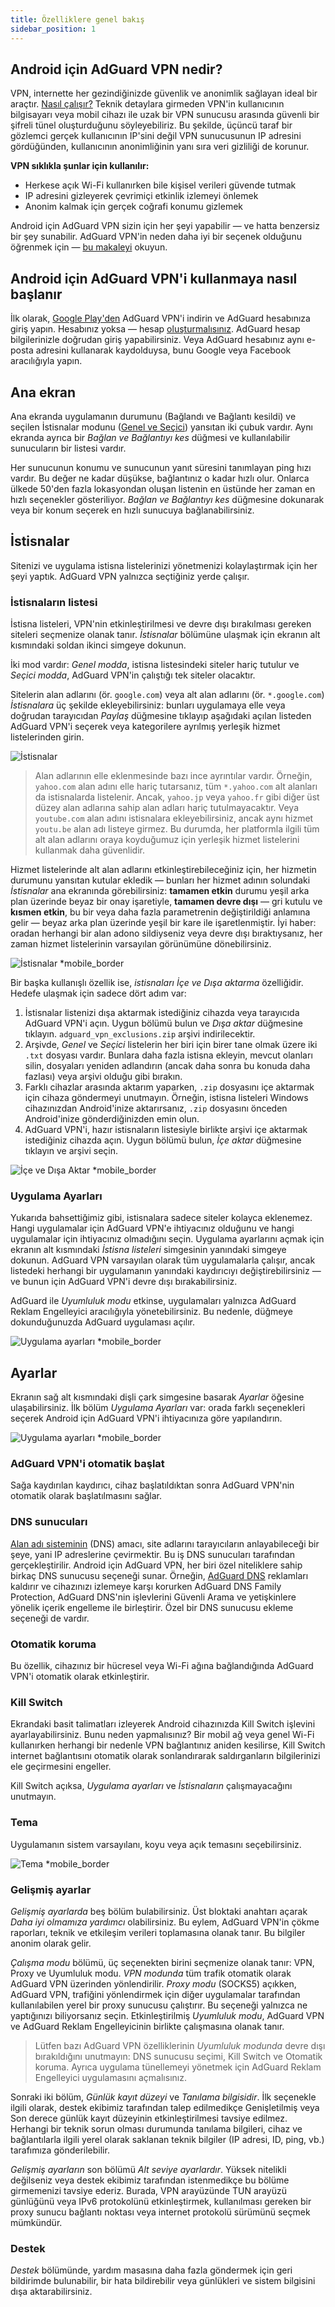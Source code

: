 ```yaml
---
title: Özelliklere genel bakış
sidebar_position: 1
---
```


## Android için AdGuard VPN nedir?

VPN, internette her gezindiğinizde güvenlik ve anonimlik sağlayan ideal bir araçtır. [Nasıl çalışır?](/general/how-vpn-works.md) Teknik detaylara girmeden VPN'in kullanıcının bilgisayarı veya mobil cihazı ile uzak bir VPN sunucusu arasında güvenli bir şifreli tünel oluşturduğunu söyleyebiliriz. Bu şekilde, üçüncü taraf bir gözlemci gerçek kullanıcının IP'sini değil VPN sunucusunun IP adresini gördüğünden, kullanıcının anonimliğinin yanı sıra veri gizliliği de korunur.

**VPN sıklıkla şunlar için kullanılır:**

- Herkese açık Wi-Fi kullanırken bile kişisel verileri güvende tutmak
- IP adresini gizleyerek çevrimiçi etkinlik izlemeyi önlemek
- Anonim kalmak için gerçek coğrafi konumu gizlemek

Android için AdGuard VPN sizin için her şeyi yapabilir — ve hatta benzersiz bir şey sunabilir. AdGuard VPN'in neden daha iyi bir seçenek olduğunu öğrenmek için — [bu makaleyi](/general/why-adguard-vpn.md) okuyun.

## Android için AdGuard VPN'i kullanmaya nasıl başlanır

İlk olarak, [Google Play'den](https://play.google.com/store/apps/details?id=com.adguard.vpn) AdGuard VPN'i indirin ve AdGuard hesabınıza giriş yapın. Hesabınız yoksa — hesap [oluşturmalısınız](https://auth.adguard.com/login.html). AdGuard hesap bilgilerinizle doğrudan giriş yapabilirsiniz. Veya AdGuard hesabınız aynı e-posta adresini kullanarak kaydolduysa, bunu Google veya Facebook aracılığıyla yapın.

## Ana ekran

Ana ekranda uygulamanın durumunu (Bağlandı ve Bağlantı kesildi) ve seçilen İstisnalar modunu ([Genel ve Seçici](#lists-of-exclusions)) yansıtan iki çubuk vardır. Aynı ekranda ayrıca bir *Bağlan ve Bağlantıyı kes* düğmesi ve kullanılabilir sunucuların bir listesi vardır.

Her sunucunun konumu ve sunucunun yanıt süresini tanımlayan ping hızı vardır. Bu değer ne kadar düşükse, bağlantınız o kadar hızlı olur. Onlarca ülkede 50'den fazla lokasyondan oluşan listenin en üstünde her zaman en hızlı seçenekler gösteriliyor. *Bağlan ve Bağlantıyı kes* düğmesine dokunarak veya bir konum seçerek en hızlı sunucuya bağlanabilirsiniz.

## İstisnalar

Sitenizi ve uygulama istisna listelerinizi yönetmenizi kolaylaştırmak için her şeyi yaptık. AdGuard VPN yalnızca seçtiğiniz yerde çalışır.

### İstisnaların listesi

İstisna listeleri, VPN'nin etkinleştirilmesi ve devre dışı bırakılması gereken siteleri seçmenize olanak tanır. *İstisnalar* bölümüne ulaşmak için ekranın alt kısmındaki soldan ikinci simgeye dokunun.

İki mod vardır: *Genel modda*, istisna listesindeki siteler hariç tutulur ve *Seçici modda*, AdGuard VPN'in çalıştığı tek siteler olacaktır.

Sitelerin alan adlarını (ör. `google.com`) veya alt alan adlarını (ör. `*.google.com`) *İstisnalara* üç şekilde ekleyebilirsiniz: bunları uygulamaya elle veya doğrudan tarayıcıdan *Paylaş* düğmesine tıklayıp aşağıdaki açılan listeden AdGuard VPN'i seçerek veya kategorilere ayrılmış yerleşik hizmet listelerinden girin.

![İstisnalar](https://cdn.adguardvpn.com/public/Adguard/kb/VPN/Screenshots/add_site_android.jpg)
> Alan adlarının elle eklenmesinde bazı ince ayrıntılar vardır. Örneğin, `yahoo.com` alan adını elle hariç tutarsanız, tüm `*.yahoo.com` alt alanları da istisnalarda listelenir. Ancak, `yahoo.jp` veya `yahoo.fr` gibi diğer üst düzey alan adlarına sahip alan adları hariç tutulmayacaktır. Veya `youtube.com` alan adını istisnalara ekleyebilirsiniz, ancak aynı hizmet `youtu.be` alan adı listeye girmez. Bu durumda, her platformla ilgili tüm alt alan adlarını oraya koyduğumuz için yerleşik hizmet listelerini kullanmak daha güvenlidir.

Hizmet listelerinde alt alan adlarını etkinleştirebileceğiniz için, her hizmetin durumunu yansıtan kutular ekledik — bunları her hizmet adının solundaki *İstisnalar* ana ekranında görebilirsiniz: **tamamen etkin** durumu yeşil arka plan üzerinde beyaz bir onay işaretiyle, **tamamen devre dışı** — gri kutulu ve **kısmen etkin**, bu bir veya daha fazla parametrenin değiştirildiği anlamına gelir — beyaz arka plan üzerinde yeşil bir kare ile işaretlenmiştir. İyi haber: oradan herhangi bir alan adono sildiyseniz veya devre dışı bıraktıysanız, her zaman hizmet listelerinin varsayılan görünümüne dönebilirsiniz.

![İstisnalar *mobile_border](https://cdn.adguardvpn.com/content/kb/vpn/android/statuses.png)

Bir başka kullanışlı özellik ise, *istisnaları İçe ve Dışa aktarma* özelliğidir. Hedefe ulaşmak için sadece dört adım var:

1. İstisnalar listenizi dışa aktarmak istediğiniz cihazda veya tarayıcıda AdGuard VPN'i açın. Uygun bölümü bulun ve *Dışa aktar* düğmesine tıklayın. `adguard_vpn_exclusions.zip` arşivi indirilecektir.
2. Arşivde, *Genel* ve *Seçici* listelerin her biri için birer tane olmak üzere iki `.txt` dosyası vardır. Bunlara daha fazla istisna ekleyin, mevcut olanları silin, dosyaları yeniden adlandırın (ancak daha sonra bu konuda daha fazlası) veya arşivi olduğu gibi bırakın.
3. Farklı cihazlar arasında aktarım yaparken, `.zip` dosyasını içe aktarmak için cihaza göndermeyi unutmayın. Örneğin, istisna listeleri Windows cihazınızdan Android'inize aktarırsanız, `.zip` dosyasını önceden Android'inize gönderdiğinizden emin olun.
4. AdGuard VPN'i, hazır istisnaların listesiyle birlikte arşivi içe aktarmak istediğiniz cihazda açın. Uygun bölümü bulun, *İçe aktar* düğmesine tıklayın ve arşivi seçin.

![İçe ve Dışa Aktar *mobile_border](https://cdn.adguardvpn.com/content/kb/vpn/android/imp-exp.png)

### Uygulama Ayarları

Yukarıda bahsettiğimiz gibi, istisnalara sadece siteler kolayca eklenemez. Hangi uygulamalar için AdGuard VPN'e ihtiyacınız olduğunu ve hangi uygulamalar için ihtiyacınız olmadığını seçin. Uygulama ayarlarını açmak için ekranın alt kısmındaki *İstisna listeleri* simgesinin yanındaki simgeye dokunun. AdGuard VPN varsayılan olarak tüm uygulamalarla çalışır, ancak listedeki herhangi bir uygulamanın yanındaki kaydırıcıyı değiştirebilirsiniz — ve bunun için AdGuard VPN'i devre dışı bırakabilirsiniz.

AdGuard ile *Uyumluluk modu* etkinse, uygulamaları yalnızca AdGuard Reklam Engelleyici aracılığıyla yönetebilirsiniz. Bu nedenle, düğmeye dokunduğunuzda AdGuard uygulaması açılır.

![Uygulama ayarları *mobile_border](https://cdn.adguardvpn.com/content/kb/vpn/android/apps_settings.png)

## Ayarlar

Ekranın sağ alt kısmındaki dişli çark simgesine basarak *Ayarlar* öğesine ulaşabilirsiniz. İlk bölüm *Uygulama Ayarları* var: orada farklı seçenekleri seçerek Android için AdGuard VPN'i ihtiyacınıza göre yapılandırın.

![Uygulama ayarları *mobile_border](https://cdn.adguardvpn.com/content/kb/vpn/android/app_settings.png)

### AdGuard VPN'i otomatik başlat

Sağa kaydırılan kaydırıcı, cihaz başlatıldıktan sonra AdGuard VPN'nin otomatik olarak başlatılmasını sağlar.

### DNS sunucuları

[Alan adı sisteminin](https://adguard-dns.io/kb/general/dns-filtering/#what-is-dns) (DNS) amacı, site adlarını tarayıcıların anlayabileceği bir şeye, yani IP adreslerine çevirmektir. Bu iş DNS sunucuları tarafından gerçekleştirilir. Android için AdGuard VPN, her biri özel niteliklere sahip birkaç DNS sunucusu seçeneği sunar. Örneğin, [AdGuard DNS](https://adguard-dns.io/kb/) reklamları kaldırır ve cihazınızı izlemeye karşı korurken AdGuard DNS Family Protection, AdGuard DNS'nin işlevlerini Güvenli Arama ve yetişkinlere yönelik içerik engelleme ile birleştirir. Özel bir DNS sunucusu ekleme seçeneği de vardır.

### Otomatik koruma

Bu özellik, cihazınız bir hücresel veya Wi-Fi ağına bağlandığında AdGuard VPN'i otomatik olarak etkinleştirir.

### Kill Switch

Ekrandaki basit talimatları izleyerek Android cihazınızda Kill Switch işlevini ayarlayabilirsiniz. Bunu neden yapmalısınız? Bir mobil ağ veya genel Wi-Fi kullanırken herhangi bir nedenle VPN bağlantınız aniden kesilirse, Kill Switch internet bağlantısını otomatik olarak sonlandırarak saldırganların bilgilerinizi ele geçirmesini engeller.

Kill Switch açıksa, *Uygulama ayarları* ve *İstisnaların* çalışmayacağını unutmayın.

### Tema

Uygulamanın sistem varsayılanı, koyu veya açık temasını seçebilirsiniz.

![Tema *mobile_border](https://cdn.adguardvpn.com/content/kb/vpn/android/theme-light-dark.png)

### Gelişmiş ayarlar

*Gelişmiş ayarlarda* beş bölüm bulabilirsiniz. Üst bloktaki anahtarı açarak *Daha iyi olmamıza yardımcı* olabilirsiniz. Bu eylem, AdGuard VPN'in çökme raporları, teknik ve etkileşim verileri toplamasına olanak tanır. Bu bilgiler anonim olarak gelir.

*Çalışma modu* bölümü, üç seçenekten birini seçmenize olanak tanır: VPN, Proxy ve Uyumluluk modu. *VPN modunda* tüm trafik otomatik olarak AdGuard VPN üzerinden yönlendirilir. *Proxy modu* (SOCKS5) açıkken, AdGuard VPN, trafiğini yönlendirmek için diğer uygulamalar tarafından kullanılabilen yerel bir proxy sunucusu çalıştırır. Bu seçeneği yalnızca ne yaptığınızı biliyorsanız seçin. Etkinleştirilmiş *Uyumluluk modu*, AdGuard VPN ve AdGuard Reklam Engelleyicinin birlikte çalışmasına olanak tanır.

> Lütfen bazı AdGuard VPN özelliklerinin *Uyumluluk modunda* devre dışı bırakıldığını unutmayın: DNS sunucusu seçimi, Kill Switch ve Otomatik koruma. Ayrıca uygulama tünellemeyi yönetmek için AdGuard Reklam Engelleyici uygulamasını açmalısınız.

Sonraki iki bölüm, *Günlük kayıt düzeyi* ve *Tanılama bilgisidir*. İlk seçenekle ilgili olarak, destek ekibimiz tarafından talep edilmedikçe Genişletilmiş veya Son derece günlük kayıt düzeyinin etkinleştirilmesi tavsiye edilmez. Herhangi bir teknik sorun olması durumunda tanılama bilgileri, cihaz ve bağlantılarla ilgili yerel olarak saklanan teknik bilgiler (IP adresi, ID, ping, vb.) tarafımıza gönderilebilir.

*Gelişmiş ayarların* son bölümü *Alt seviye ayarlardır*. Yüksek nitelikli değilseniz veya destek ekibimiz tarafından istenmedikçe bu bölüme girmemenizi tavsiye ederiz. Burada, VPN arayüzünde TUN arayüzü günlüğünü veya IPv6 protokolünü etkinleştirmek, kullanılması gereken bir proxy sunucu bağlantı noktası veya internet protokolü sürümünü seçmek mümkündür.

### Destek

*Destek* bölümünde, yardım masasına daha fazla göndermek için geri bildirimde bulunabilir, bir hata bildirebilir veya günlükleri ve sistem bilgisini dışa aktarabilirsiniz.
